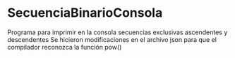 # SecuenciaBinarioConsola
Programa para imprimir en la consola secuencias exclusivas ascendentes y descendentes
Se hicieron modificaciones en el archivo json para que el compilador reconozca la función pow()
